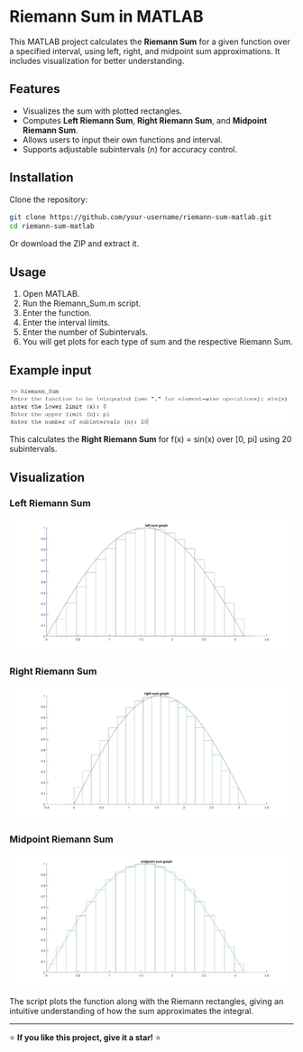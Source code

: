 # Riemann Sum in MATLAB

This MATLAB project calculates the **Riemann Sum** for a given function over a specified interval, using left, right, and midpoint sum approximations. It includes visualization for better understanding.

## Features
- Visualizes the sum with plotted rectangles.
- Computes **Left Riemann Sum**, **Right Riemann Sum**, and **Midpoint Riemann Sum**.
- Allows users to input their own functions and interval.
- Supports adjustable subintervals (n) for accuracy control.

## Installation
Clone the repository:
```bash
git clone https://github.com/your-username/riemann-sum-matlab.git
cd riemann-sum-matlab
```
Or download the ZIP and extract it.

## Usage
1. Open MATLAB.
2. Run the Riemann_Sum.m script.
3. Enter the function.
4. Enter the interval limits.
5. Enter the number of Subintervals.
6. You will get plots for each type of sum and the respective Riemann Sum.

## Example input
![Example](https://github.com/Dhiyanesh-B/Riemann-sum/blob/9871e4197edb6df984c78f44595bc07352829b70/images/IMG-20250310-WA0007.jpg)

This calculates the **Right Riemann Sum** for f(x) = sin(x) over [0, pi] using 20 subintervals.

## Visualization

### Left Riemann Sum
![Left Riemann Sum](https://github.com/Dhiyanesh-B/Riemann-sum/blob/9871e4197edb6df984c78f44595bc07352829b70/images/IMG-20250310-WA0005.jpg)

### Right Riemann Sum
![Right Riemann Sum](https://github.com/Dhiyanesh-B/Riemann-sum/blob/9871e4197edb6df984c78f44595bc07352829b70/images/IMG-20250310-WA0006.jpg)

### Midpoint Riemann Sum
![Midpoint Riemann Sum](https://github.com/Dhiyanesh-B/Riemann-sum/blob/9871e4197edb6df984c78f44595bc07352829b70/images/IMG-20250310-WA0008.jpg)

The script plots the function along with the Riemann rectangles, giving an intuitive understanding of how the sum approximates the integral.

---
⭐ **If you like this project, give it a star!** ⭐
